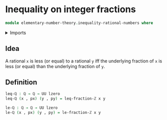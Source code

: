 # Inequality on integer fractions

```agda
module elementary-number-theory.inequality-rational-numbers where
```

<details><summary>Imports</summary>

```agda
open import elementary-number-theory.integer-fractions
open import elementary-number-theory.multiplication-integers
open import elementary-number-theory.inequality-integer-fractions
open import elementary-number-theory.rational-numbers

open import foundation.dependent-pair-types
open import foundation.universe-levels
```

</details>

## Idea

A rational `x` is less (or equal) to a rational `y`
iff the underlying fraction of `x` is less (or equal) than the
underlying fraction of `y`.

## Definition

```agda
leq-ℚ : ℚ → ℚ → UU lzero
leq-ℚ (x , px) (y , py) = leq-fraction-ℤ x y

le-ℚ : ℚ → ℚ → UU lzero
le-ℚ (x , px) (y , py) = le-fraction-ℤ x y
```
